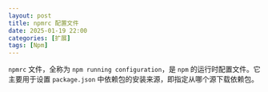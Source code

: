 ```yaml
---
layout: post
title: npmrc 配置文件
date: 2025-01-19 22:00
categories: [扩展]
tags: [Npm]
---
```


`npmrc` 文件，全称为 `npm running configuration`，是 `npm` 的运行时配置文件。它主要用于设置 `package.json` 中依赖包的安装来源，即指定从哪个源下载依赖包。
